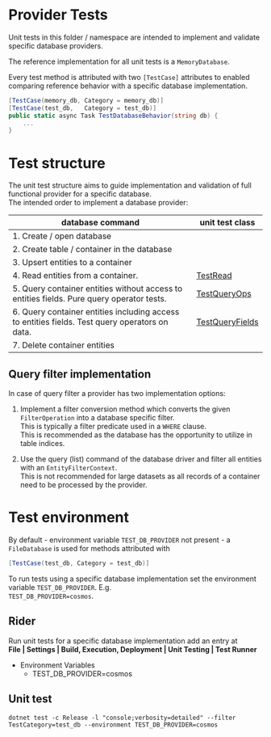 
# Provider Tests

Unit tests in this folder / namespace are intended to implement and validate specific database providers.

The reference implementation for all unit tests is a `MemoryDatabase`.

Every test method is attributed with two `[TestCase]` attributes to enabled comparing
reference behavior with a specific database implementation.

```csharp
[TestCase(memory_db, Category = memory_db)]
[TestCase(test_db,   Category = test_db)]
public static async Task TestDatabaseBehavior(string db) {
    ...
}
```

# Test structure

The unit test structure aims to guide implementation and validation of full functional provider for a specific database.  
The intended order to implement a database provider:

| database command                                                                              | unit test class                               |
|-----------------------------------------------------------------------------------------------|---------------------------------------------- |
| 1. Create / open database                                                                     |                                               |
| 2. Create table / container in the database                                                   |                                               |
| 3. Upsert entities to a container                                                             |                                               |
| 4. Read entities from a container.                                                            | [TestRead](Test/TestRead.cs)                  |
| 5. Query container entities without access to entities fields. Pure query operator tests.     | [TestQueryOps](Test/TestQueryOps.cs)          |
| 6. Query container entities including access to entities fields. Test query operators on data.| [TestQueryFields](Test/TestQueryFields.cs)    |
| 7. Delete container entities                                                                  |                                               |


## Query filter implementation

In case of query filter a provider has two implementation options:

1. Implement a filter conversion method which converts the given `FilterOperation` into a database specific filter.  
   This is typically a filter predicate used in a `WHERE` clause.  
   This is recommended as the database has the opportunity to utilize in table indices.

2. Use the query (list) command of the database driver and filter all entities with an `EntityFilterContext`.  
   This is not recommended for large datasets as all records of a container need to be processed by the provider.


# Test environment

By default - environment variable `TEST_DB_PROVIDER` not present - a `FileDatabase` is used for methods attributed with
```csharp
[TestCase(test_db, Category = test_db)]
```

To run tests using a specific database implementation set the environment variable `TEST_DB_PROVIDER`. E.g.  
`TEST_DB_PROVIDER=cosmos`.

## Rider
Run unit tests for a specific database implementation add an entry at  
**File | Settings | Build, Execution, Deployment | Unit Testing | Test Runner**  
- Environment Variables
    - TEST_DB_PROVIDER=cosmos

## Unit test
```
dotnet test -c Release -l "console;verbosity=detailed" --filter TestCategory=test_db --environment TEST_DB_PROVIDER=cosmos
```